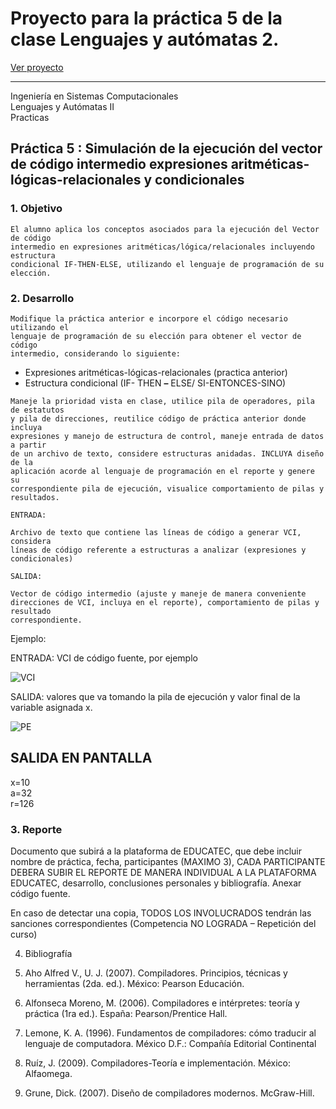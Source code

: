 # Proyecto para la práctica 5 de la clase Lenguajes y autómatas 2.

[Ver proyecto](https://rammsesgit.github.io/clase_automatas_2/src "Sitio web")

- - -   

Ingeniería en Sistemas Computacionales  
Lenguajes y Autómatas II  
Practicas

## Práctica 5 : Simulación de la ejecución del vector de código intermedio expresiones aritméticas-lógicas-relacionales y condicionales

### 1. Objetivo

```
El alumno aplica los conceptos asociados para la ejecución del Vector de código
intermedio en expresiones aritméticas/lógica/relacionales incluyendo estructura
condicional IF-THEN-ELSE, utilizando el lenguaje de programación de su
elección.
```
### 2. Desarrollo

```
Modifique la práctica anterior e incorpore el código necesario utilizando el
lenguaje de programación de su elección para obtener el vector de código
intermedio, considerando lo siguiente:
```
- Expresiones aritméticas-lógicas-relacionales (practica anterior)
- Estructura condicional (IF- THEN **–** ELSE/ SI-ENTONCES-SINO)

```
Maneje la prioridad vista en clase, utilice pila de operadores, pila de estatutos
y pila de direcciones, reutilice código de práctica anterior donde incluya
expresiones y manejo de estructura de control, maneje entrada de datos a partir
de un archivo de texto, considere estructuras anidadas. INCLUYA diseño de la
aplicación acorde al lenguaje de programación en el reporte y genere su
correspondiente pila de ejecución, visualice comportamiento de pilas y
resultados.
```
```
ENTRADA:
```
```
Archivo de texto que contiene las líneas de código a generar VCI, considera
líneas de código referente a estructuras a analizar (expresiones y condicionales)
```
```
SALIDA:
```
```
Vector de código intermedio (ajuste y maneje de manera conveniente
direcciones de VCI, incluya en el reporte), comportamiento de pilas y resultado
correspondiente.
```

Ejemplo:

ENTRADA: VCI de código fuente, por ejemplo

![VCI](https://rammsesgit.github.io/clase_automatas_2/assets/vci.png)

SALIDA: valores que va tomando la pila de ejecución y valor final de la variable
asignada x.

![PE](https://rammsesgit.github.io/clase_automatas_2/assets/pe.png)

## SALIDA EN PANTALLA

x=10  
a=32  
r=126

### 3. Reporte

Documento que subirá a la plataforma de EDUCATEC, que debe incluir nombre
de práctica, fecha, participantes (MAXIMO 3), CADA PARTICIPANTE DEBERA
SUBIR EL REPORTE DE MANERA INDIVIDUAL A LA PLATAFORMA
EDUCATEC, desarrollo, conclusiones personales y bibliografía. Anexar código
fuente.

En caso de detectar una copia, TODOS LOS INVOLUCRADOS tendrán las
sanciones correspondientes (Competencia NO LOGRADA – Repetición del
curso)

4. Bibliografía
1. Aho Alfred V., U. J. (2007). Compiladores. Principios, técnicas y herramientas
(2da. ed.). México: Pearson Educación.


2. Alfonseca Moreno, M. (2006). Compiladores e intérpretes: teoría y práctica
(1ra ed.). España: Pearson/Prentice Hall.
3. Lemone, K. A. (1996). Fundamentos de compiladores: cómo traducir al
lenguaje de computadora. México D.F.: Compañía Editorial Continental
4. Ruíz, J. (2009). Compiladores-Teoría e implementación. México: Alfaomega.
5. Grune, Dick. (2007). Diseño de compiladores modernos. McGraw-Hill.